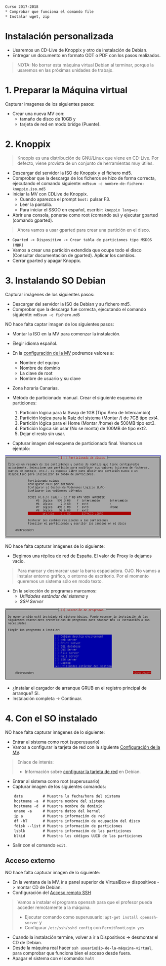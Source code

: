 
```
Curso 2017-2018
* Comprobar que funciona el comando file
* Instalar wget, zip
```

# Instalación personalizada

* Usaremos un CD-Live de Knoppix y otro de instalación de Debian.
* Entregar un documento en formato ODT o PDF con los pasos realizados.

> NOTA: No borrar esta máquina virtual Debian al terminar, porque la usaremos en las próximas unidades de trabajo.

# 1. Preparar la Máquina virtual

Capturar imagenes de los siguientes pasos:
* Crear una nueva MV con:
    * tamaño de disco de 10GB y
    * tarjeta de red en modo bridge (Puente).

# 2. Knoppix

> Knoppix es una distribución de GNU/Linux que viene en CD-Live.
> Por defecto, viene provista de un conjunto de herramientas muy útiles.

* Descargar del servidor la ISO de Knoppix y el fichero md5.
* Comprobar que la descarga de los ficheros se hizo de forma correcta, ejecutando el comando siguiente: `md5sum -c nombre-de-fichero-knoppix.iso.md5`
* Iniciar la MV con CDLive de Knoppix.
    * Cuando aparezca el prompt `boot:` pulsar F3.
    * Leer la pantalla.
    * Para iniciar el SSOO en español, escribir: `knoppix lang=es`
* Abrir una consola, ponerse como root (comando su) y ejecutar gparted (comando gparted).

>Ahora vamos a usar gparted para crear una partición en el disco.

* `Gparted -> Dispositivo -> Crear tabla de particiones tipo MSDOS (MBR)`
* Vamos a crear una partición extendida que ocupe todo el disco (Consultar documentación de gparted). Aplicar los cambios.
* Cerrar gparted y apagar Knoppix.

# 3. Instalando SO Debian

Capturar imágenes de los siguientes pasos:
* Descargar del servidor la ISO de Debian y su fichero md5.
* Comprobar que la descarga fue correcta, ejecutando el comando siguiente: `md5sum -c fichero.md5`

NO hace falta captar imagen de los siguientes pasos:
* Montar la ISO en la MV para comenzar la instalación.
* Elegir idioma español.
* En la [configuración de la MV](../../../global/configuracion/debian.md) podremos valores a:
    * Nombre del equipo
    * Nombre de dominio
    * La clave de root
    * Nombre de usuario y su clave
* Zona horaria Canarias.

* Método de particionado manual. Crear el siguiente esquema de particiones:
    1. Partición lógica para la Swap de 1GB (Tipo Área de Intercambio)
    1. Partición lógica para la Raíz del sistema (Montar /) de 7GB tipo ext4.
    1. Partición lógica para el Home (Montar /home) de 500MB tipo ext3.
    1. Partición lógica sin usar (No se monta) de 100MB de tipo ext2.
    1. Dejar el resto sin usar.
* Capturar imagen del esquema de particionado final. Veamos un ejemplo:

![act1-debian-particiones](./images/act1-debian-particiones.png)

NO hace falta capturar imágenes de lo siguiente:
* Elegimos una réplica de red de España. El valor de Proxy lo dejamos vacío.

> Para marcar y desmarcar usar la barra espaciadora. OJO. No vamos a instalar entorno gráfico, o entorno de escritorio.
> Por el momento queremos un sistema sólo en modo texto.

* En la selección de programas marcamos:
    * *Utilidades estándar del sistema* y
    * *SSH Server*

![act1-debian-paquetes](./images/act1-debian-paquetes.png)

* ¿Instalar el cargador de arranque GRUB en el registro principal de arranque? SI.
* Instalación completa -> Continuar.

# 4. Con el SO instalado

NO hace falta capturar imágenes de lo siguiente:
* Entrar al sistema como root (superusuario)
* Vamos a configurar la tarjeta de red con la siguiente [Configuración de la MV](../../../global/configuracion-aula109.md).

> Enlace de interés:
> * Información sobre [configurar la tarjeta de red](http://www.driverlandia.com/configurar-tarjeta-de-red-con-ip-estatica-en-debian-sin-interfaz-grafica/) en Debian.

* Entrar al sistema como root (superusuario)
* Capturar imagen de los siguientes comandos:
```
    date         # Muestra la fecha/hora del sistema
    hostname -a  # Muestra nombre del sistema
    hostname -d  # Muestra nombre de dominio
    uname -a     # Muestra datos del kernel
    ip a         # Muestra información de red
    df -hT       # Muestra información de ocupación del disco
    fdisk --list # Muestra información de particiones
    lsblk        # Muestra información de las particiones
    blkid        # Muestra los códigos UUID de las particiones
```
* Salir con el comando `exit`.

## Acceso externo

NO hace falta capturar imagen de lo siguiente:
* En la ventana de la MV, ir a panel superior de VirtualBox-> dispositivos -> montar CD de Debian.
* Configuración del [Acceso remoto SSH](../../../global/acceso-remoto.md)

> Vamos a instalar el programa openssh para que el profesor pueda acceder remotamente a la máquina.
> * Ejecutar comando como superusuario: `apt-get install openssh-server` y
> * Configurar `/etc/ssh/sshd_config` con `PermitRootLogin yes`

* Cuando la instalación termine, volver a ir a Dispositivos -> desmontar el CD de Debian.
* Desde la máquina real hacer `ssh usuario@ip-de-la-máquina-virtual`, para
comprobar que funciona bien el acceso desde fuera.
* Apagar el sistema con el comando: `halt`
